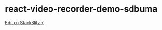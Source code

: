 # react-video-recorder-demo-sdbuma

[Edit on StackBlitz ⚡️](https://stackblitz.com/edit/react-video-recorder-demo-sdbuma)